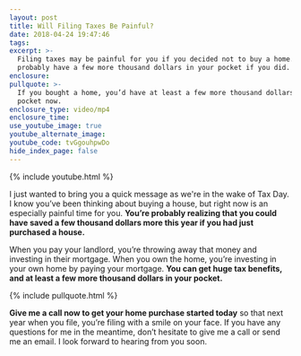 ```yaml
---
layout: post
title: Will Filing Taxes Be Painful?
date: 2018-04-24 19:47:46
tags:
excerpt: >-
  Filing taxes may be painful for you if you decided not to buy a home. You’d
  probably have a few more thousand dollars in your pocket if you did.
enclosure:
pullquote: >-
  If you bought a home, you’d have at least a few more thousand dollars in your
  pocket now.
enclosure_type: video/mp4
enclosure_time:
use_youtube_image: true
youtube_alternate_image:
youtube_code: tvGgouhpwDo
hide_index_page: false
---
```


{% include youtube.html %}

I just wanted to bring you a quick message as we're in the wake of Tax Day. I know you’ve been thinking about buying a house, but right now is an especially painful time for you. **You’re probably realizing that you could have saved a few thousand dollars more this year if you had just purchased a house.**

When you pay your landlord, you’re throwing away that money and investing in their mortgage. When you own the home, you’re investing in your own home by paying your mortgage. **You can get huge tax benefits, and at least a few more thousand dollars in your pocket.**

{% include pullquote.html %}

**Give me a call now to get your home purchase started today** so that next year when you file, you’re filing with a smile on your face. If you have any questions for me in the meantime, don’t hesitate to give me a call or send me an email. I look forward to hearing from you soon.

&nbsp;